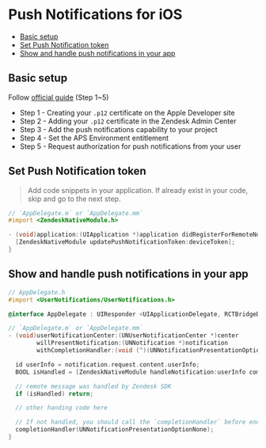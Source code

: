 # Push Notifications for iOS

- [Basic setup](#basic-setup)
- [Set Push Notification token](#set-push-notification-token)
- [Show and handle push notifications in your app](#show-and-handle-push-notifications-in-your-app)

## Basic setup

Follow [official guide](https://developer.zendesk.com/documentation/zendesk-web-widget-sdks/sdks/ios/push_notifications) (Step 1~5)

- Step 1 - Creating your `.p12` certificate on the Apple Developer site
- Step 2 - Adding your `.p12` certificate in the Zendesk Admin Center
- Step 3 - Add the push notifications capability to your project
- Step 4 - Set the APS Environment entitlement
- Step 5 - Request authorization for push notifications from your user

## Set Push Notification token

> Add code snippets in your application.
> If already exist in your code, skip and go to the next step.

```objectivec
// `AppDelegate.m` or `AppDelegate.mm`
#import <ZendeskNativeModule.h>

- (void)application:(UIApplication *)application didRegisterForRemoteNotificationsWithDeviceToken:(NSData *)deviceToken {
  [ZendeskNativeModule updatePushNotificationToken:deviceToken];
}
```

## Show and handle push notifications in your app

```objectivec
// AppDelegate.h
#import <UserNotifications/UserNotifications.h>

@interface AppDelegate : UIResponder <UIApplicationDelegate, RCTBridgeDelegate, UNUserNotificationCenterDelegate>
```

```objectivec
// `AppDelegate.m` or `AppDelegate.mm`
- (void)userNotificationCenter:(UNUserNotificationCenter *)center
        willPresentNotification:(UNNotification *)notification
        withCompletionHandler:(void (^)(UNNotificationPresentationOptions))completionHandler {

  id userInfo = notification.request.content.userInfo;
  BOOL isHandled = [ZendeskNativeModule handleNotification:userInfo completionHandler:completionHandler];

  // remote message was handled by Zendesk SDK
  if (isHandled) return;

  // other handing code here

  // If not handled, you should call the `completionHandler` before end of `userNotificationCenter` method
  completionHandler(UNNotificationPresentationOptionNone);
}
```
